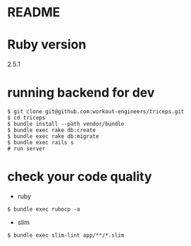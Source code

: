 # README

# Ruby version
2.5.1

# running backend for dev
```
$ git clone git@github.com:workout-engineers/triceps.git
$ cd triceps
$ bundle install --path vendor/bundle
$ bundle exec rake db:create
$ bundle exec rake db:migrate
$ bundle exec rails s
# run server
```

# check your code quality
- ruby
```
$ bundle exec rubocp -a
```

- slim
```
$ bundle exec slim-lint app/**/*.slim
```

